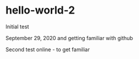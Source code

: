 # hello-world-2
Initial test

September 29, 2020 and getting familiar with github

Second test online - to get familiar
